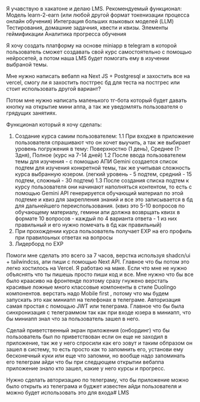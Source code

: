 Я учавствую в хакатоне и делаю LMS. Рекомендуемый функционал:
    Модель learn-2-earn (или любой другой формат токенизации процесса онлайн обучения) 
    Интеграция больших языковых моделей (LLM) 
    Тестирования, домашние задачния, квести и квизы. 
    Элементы геймификации 
    Аналитика прогресса обучения 

Я хочу создать платформу на основе miniapp в telegram в которой пользователь сможет создавать свой курс самостоятельно с помощью нейросетей, а потом наша LMS будет помогать ему в изучении выбраной темы.

Мне нужно написать вебапп на Next JS + Postgresql и захостить все на vercel, смогу ли я захостить постгрес бд для теста на постгрес или стоит использовать другой вариант?

Потом мне нужно написать маленького тг-бота который будет давать кнопку на открытие мини аппа, а так же уведомлять пользователя о грядущих занятиях. 

Функционал который я хочу сделать: 
1. Создание курса самим пользователем:
1.1 При входже в приложение пользователя спрашивают что он хочет выучить, а так же выбирает уровень погружения в тему: Поверхностно (1 день), Среднее (1-3дня), Полное (курс на 7-14 дней)
1.2 После ввода пользователем темы для изучения - с помощью АПИ Gemini создается список подтем для изучения конкретной темы, так же учитывая сложность курса выбранную юзером. (легкий уровень - 5 подтем, средний - 15 подтем, сложный - 30 подтем)
1.3 После создания списка подтем к курсу пользователя они начинают наполняться контентом, то есть с помощью Gemini API  генерируется обучающий материал по этой подтеме и квиз для закрепления знаний и все это записывается в бд для дальнейшего переиспользования. (квиз это 5-10 вопросов по обучающему материалу, гемини апи должна возврщать квизх в формате 10 вопросов - каждый по 4 варианта ответа - 1 из них правильный и его нужно помечать в бд как правильный)
2. При прохождении курса пользователь получает EXP на его профиль при правилоьных ответах на вопросы
3. Лидерборд по EXP

Помоги мне сделать это всего за 7 часов, верстка используя shadcn/ui + tailwindcss, апи пиши с помощью Next API. Главное что бы потом это легко хостилось на Vercel. Я работаю на маке. Если что мне не нужно объяснять что ты пишешь просто пиши код и все. Мне нужно что бы все было краасиво на фронтенде поэтому сразу гнужено верстать красивые ложные много классовые компоненты в стиле Duolingo компонентов. верстать надо Mobile first , потому что мы будем запускать это как миниапп на телефонах в телеграме. Авторизация самая простая с помощью JWT или телеграма. Главное что бы была синхронизация с телеграммом так как при входе юзера в миниапп, что бы миниапп знал что за пользователь зашел в него.


Сделай приветственный экран приложения (онбординг) что бы пользователь был по приветствован если он еще не заходил в приложение, так же у него спросили как его зовут и таким обпразом он зашел в систему, то есть просто как то запомнить его, установи ему бесконечный куки или еще что запомни, но вообще надо запоминать его телеграм айди что бы при следцющем открытии вебаппа приложение знало кто зашел, какие у него курсы и прогресс. 

Нужно сделать авторизацию по телеграму, что бы приложение можно было открыть из телеграма и буджет известен айди пользователя и можно будет использовать это для входа# LMS
